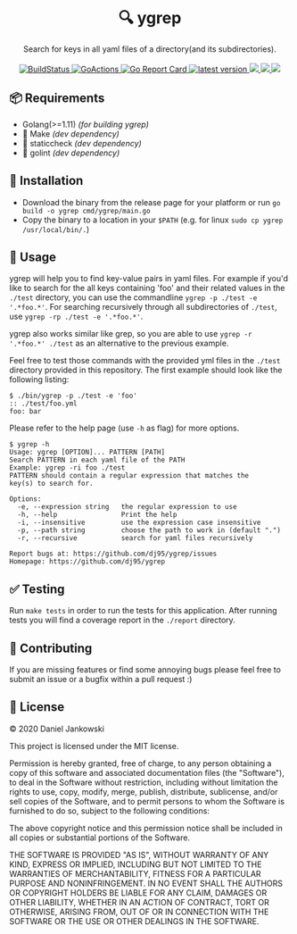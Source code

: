 <h1 align="center">🔍 ygrep</h1>

<p align="center">
  Search for keys in all yaml files of a directory(and its subdirectories).
  <br><br>
  <a href="https://cloud.drone.io/dj95/ygrep">
    <img alt="BuildStatus" src="https://cloud.drone.io/api/badges/dj95/ygrep/status.svg" />
  </a>
  <a href="https://github.com/dj95/ygrep/actions?query=workflow%3AGo">
    <img alt="GoActions" src="https://github.com/dj95/ygrep/workflows/Go/badge.svg" />
  </a>
  <a href="https://goreportcard.com/report/github.com/dj95/ygrep">
    <img alt="Go Report Card" src="https://goreportcard.com/badge/github.com/dj95/ygrep" />
  </a>
  <a href="https://github.com/dj95/ygrep/releases">
    <img alt="latest version" src="https://img.shields.io/github/tag/dj95/ygrep.svg" />
  </a>
  <a href="https://codecov.io/gh/dj95/ygrep">
    <img src="https://codecov.io/gh/dj95/ygrep/branch/master/graph/badge.svg" />
  </a>
  <a href="https://sonarcloud.io/dashboard?id=dj95:ygrep">
    <img src="https://sonarcloud.io/api/project_badges/measure?project=dj95:ygrep&metric=sqale_rating" />
  </a>
  <a href="https://sonarcloud.io/dashboard?id=dj95:ygrep">
    <img src="https://sonarcloud.io/api/project_badges/measure?project=dj95:ygrep&metric=alert_status" />
  </a>
</p>


## 📦 Requirements

- Golang(>=1.11) *(for building ygrep)*
- 🚧 Make *(dev dependency)*
- 🚧 staticcheck *(dev dependency)*
- 🚧 golint *(dev dependency)*


## 🔧 Installation

- Download the binary from the release page for your platform or run `go build -o ygrep cmd/ygrep/main.go`
- Copy the binary to a location in your `$PATH` (e.g. for linux `sudo cp ygrep /usr/local/bin/.`)


## 🚀 Usage

ygrep will help you to find key-value pairs in yaml files. For example if you'd like to
search for the all keys containing 'foo' and their related values in the `./test` directory,
you can use the commandline `ygrep -p ./test -e '.*foo.*'`. For searching recursively through
all subdirectories of `./test`, use `ygrep -rp ./test -e '.*foo.*'`.

ygrep also works similar like grep, so you are able to use `ygrep -r '.*foo.*' ./test` as an alternative to the previous example.

Feel free to test those commands with the provided yml files in the `./test` directory provided
in this repository. The first example should look like the following listing:

```
$ ./bin/ygrep -p ./test -e 'foo'
:: ./test/foo.yml
foo: bar

```

Please refer to the help page (use `-h` as flag) for more options.

```
$ ygrep -h
Usage: ygrep [OPTION]... PATTERN [PATH]
Search PATTERN in each yaml file of the PATH
Example: ygrep -ri foo ./test
PATTERN should contain a regular expression that matches the
key(s) to search for.

Options:
  -e, --expression string   the regular expression to use
  -h, --help                Print the help
  -i, --insensitive         use the expression case insensitive
  -p, --path string         choose the path to work in (default ".")
  -r, --recursive           search for yaml files recursively

Report bugs at: https://github.com/dj95/ygrep/issues
Homepage: https://github.com/dj95/ygrep
```


## ✅ Testing

Run `make tests` in order to run the tests for this application.
After running tests you will find a coverage report in the `./report` directory.


## 🤝 Contributing

If you are missing features or find some annoying bugs please feel free to submit an issue or a bugfix within a pull request :)


## 📝 License

© 2020 Daniel Jankowski


This project is licensed under the MIT license.


Permission is hereby granted, free of charge, to any person obtaining a copy
of this software and associated documentation files (the "Software"), to deal
in the Software without restriction, including without limitation the rights
to use, copy, modify, merge, publish, distribute, sublicense, and/or sell
copies of the Software, and to permit persons to whom the Software is
furnished to do so, subject to the following conditions:


The above copyright notice and this permission notice shall be included in all
copies or substantial portions of the Software.


THE SOFTWARE IS PROVIDED "AS IS", WITHOUT WARRANTY OF ANY KIND, EXPRESS OR
IMPLIED, INCLUDING BUT NOT LIMITED TO THE WARRANTIES OF MERCHANTABILITY,
FITNESS FOR A PARTICULAR PURPOSE AND NONINFRINGEMENT. IN NO EVENT SHALL THE
AUTHORS OR COPYRIGHT HOLDERS BE LIABLE FOR ANY CLAIM, DAMAGES OR OTHER
LIABILITY, WHETHER IN AN ACTION OF CONTRACT, TORT OR OTHERWISE, ARISING FROM,
OUT OF OR IN CONNECTION WITH THE SOFTWARE OR THE USE OR OTHER DEALINGS IN THE
SOFTWARE.
